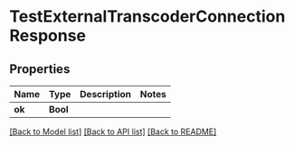 # TestExternalTranscoderConnectionResponse

## Properties

Name | Type | Description | Notes
------------ | ------------- | ------------- | -------------
**ok** | **Bool** |  | 

[[Back to Model list]](../README.md#documentation-for-models) [[Back to API list]](../README.md#documentation-for-api-endpoints) [[Back to README]](../README.md)


